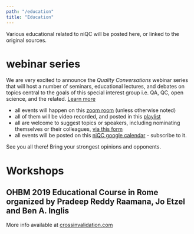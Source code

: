 ```yaml
---
path: "/education"
title: "Education"
---
```


Various educational related to niQC will be posted here, or linked to the original sources.

# webinar series

We are very excited to announce the *Quality Conversations* webinar series that will host a number of seminars, educational lectures, and debates on topics central to the goals of this special interest group i.e. QA, QC, open science, and the related. [Learn more](https://crossinvalidation.com/2021/07/19/announcing-quality-conversations-webinar-series-on-niqc-open-science-etc/)

 - all events will happen on this [zoom room](https://pitt.zoom.us/j/3750271811) (unless otherwise noted)
 - all of them will be video recorded, and posted in this [playlist](https://youtube.com/playlist?list=PLIa3r7AIaTinx9aVjhozUaUd2gpU5HTgn)
 - all are welcome to suggest topics or speakers, including nominating themselves or their colleagues, [via this form](https://docs.google.com/forms/d/e/1FAIpQLSez2CtrOD5FAa79u2Bh2K-ORHM-ETyD2RqGP0GC7RVgJW15oA/viewform?usp=sf_link)
 - all events will be posted on this [niQC google calendar](https://calendar.google.com/calendar/u/0?cid=cHJyYjg0a2FqZDIxYmlla21tN3FmYzNpZmtAZ3JvdXAuY2FsZW5kYXIuZ29vZ2xlLmNvbQ) - subscribe to it.

See you all there! Bring your strongest opinions and opponents.



# Workshops

## OHBM 2019 Educational Course in Rome organized by Pradeep Reddy Raamana, Jo Etzel and Ben A. Inglis 

More info available at [crossinvalidation.com](https://crossinvalidation.com/2019/06/16/slides-from-educational-course-on-neuroimaging-quality-control-at-ohbm-2019-in-rome/)

